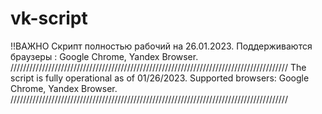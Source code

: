 # vk-script
!!ВАЖНО
Скрипт полностью рабочий на 26.01.2023. Поддерживаются браузеры : Google Chrome, Yandex Browser.
////////////////////////////////////////////////////////////////////////////////////////
The script is fully operational as of 01/26/2023. Supported browsers: Google Chrome, Yandex Browser.
////////////////////////////////////////////////////////////////////////////////////////
